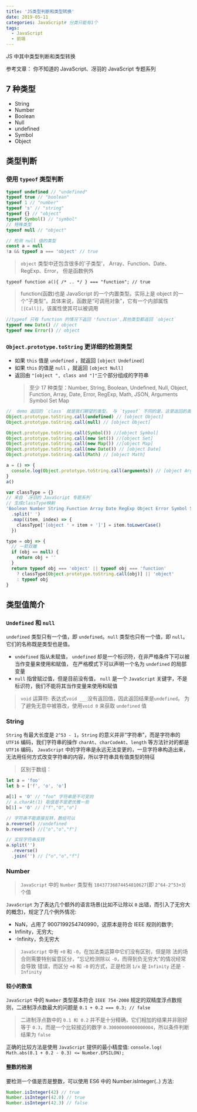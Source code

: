 ```yaml
---
title: 'JS类型判断和类型转换'
date: 2019-05-11
categories: JavaScript# 分类只能有1个
tags:
  - JavaScript
  - 前端
---
```


JS 中其中类型判断和类型转换

参考文章： 你不知道的 JavaScript、冴羽的 JavaScript 专题系列

<!-- more -->

## 7 种类型

- String
- Number
- Boolean
- Null
- undefined
- Symbol
- Object

## 类型判断

### 使用 `typeof` 类型判断

```js
typeof undefined // "undefined"
typeof true // "boolean"
typeof 1 // "number"
typeof 's' // "string"
typeof {} // "object"
typeof Symbol() // "symbol"
// 特殊类型
typeof null // "object"

// 检测 null 值的类型
const a = null
!a && typeof a === 'object' // true
```

> `object` 类型中还包含很多的'子类型'， Array、Function、Date、RegExp、Error， 但是函数例外

`typeof function a(){ /* .. */ } === "function"; // true`

> function(函数)也是 JavaScript 的一个内置类型。实际上是 object 的一个“子类型”。具体来说，函数是“可调用对象”，它有一个内部属性 `[[Call]]`，该属性使其可以被调用

```js
//typeof 只有 function 的情况下返回 'function',其他类型都返回 `object`
typeof new Date() // object
typeof new Error() // object
```

### `Object.prototype.toString` 更详细的检测类型

- 如果 `this` 值是 `undefined` ，就返回 `[object Undefined]`
- 如果 `this` 的值是 `null` ，就返回 `[object Null]`
- 返回由 `"[object ", class and "]"`三个部分组成的字符串
  > 至少 17 种类型：Number, String, Boolean, Undefined, Null, Object, Function, Array, Date, Error, RegExp, Math, JSON, Arguments Symbol Set Map

```js
//  demo 返回的 `class` 就是我们期望的类型， 与 `typeof` 不同的是，这里返回的类型，首字母都是大写的
Object.prototype.toString.call(undefined) // [object Object]
Object.prototype.toString.call(null) // [object Object]

Object.prototype.toString.call(Symbol()) //[object Symbol]
Object.prototype.toString.call(new Set()) //[object Set]
Object.prototype.toString.call(new Map()) //[object Map]
Object.prototype.toString.call(new Date()) // [object Date]
Object.prototype.toString.call(Math) // [object Math]

a = () => {
  console.log(Object.prototype.toString.call(arguments)) // [object Arguments]
}
a()
```

```js
var classType = {}
// 来自 `冴羽的 JavaScript 专题系列`
// 生成classType映射
'Boolean Number String Function Array Date RegExp Object Error Symbol Set Map'
  .split(' ')
  .map((item, index) => {
    classType['[object ' + item + ']'] = item.toLowerCase()
  })

type = obj => {
  // 一箭双雕
  if (obj == null) {
    return obj + ''
  }
  return typeof obj === 'object' || typeof obj === 'function'
    ? classType[Object.prototype.toString.call(obj)] || 'object'
    : typeof obj
}
```

## 类型值简介

### `Undefined` 和 `null`

`undefined` 类型只有一个值，即 `undefined`。`null` 类型也只有一个值，即 `null`。它们的名称既是类型也是值。

- `undefined` 指从未赋值， `undefined` 却是一个标识符，在非严格条件下可以被当作变量来使用和赋值， 在严格模式下可以声明一个名为 `undefined` 的局部变量
- `null` 指曾赋过值，但是目前没有值， `null` 是一个 `JavaScript` 关键字，不是标识符，我们不能将其当作变量来使用和赋值

> `void` 运算符: 表达式`void ___`没有返回值，因此返回结果是`undefined`。
> 为了避免无意中被篡改，使用`void 0` 来获取 `undefined` 值

### String

`String` 有最大长度是 `2^53 - 1`，`String` 的意义并非“字符串”，而是字符串的 `UTF16` 编码，我们字符串的操作 `charAt`、`charCodeAt`、`length` 等方法针对的都是 `UTF16` 编码， `JavaScript` 中的字符串是永远无法变更的，一旦字符串构造出来，无法用任何方式改变字符串的内容，所以字符串具有值类型的特征

> 区别于数组：

```js
let a = 'foo'
let b = ['f', 'o', 'o']

a[1] = 'O' // "foo" 字符串是不可变的
// a.charAt(1) 取值是不是更优雅一些
b[1] = 'O' // ["f","O","o"]

// 字符串不能直接反转，数组可以
a.reverse() //undefined
b.reverse() //["o","o","f"]

// 实现字符串反转
a.split('')
  .reverse()
  .join('') // ["o","o","f"]
```

### Number

> `JavaScript` 中的 `Number` 类型有 `18437736874454810627`(即 `2^64-2^53+3`) 个值

`JavaScript` 为了表达几个额外的语言场景(比如不让除以 `0` 出错，而引入了无穷大的概念)，规定了几个例外情况:

- NaN，占用了 9007199254740990，这原本是符合 IEEE 规则的数字;
- Infinity，无穷大;
- -Infinity，负无穷大

> `JavaScript` 中有 `+0` 和 `-0`，在加法类运算中它们没有区别，但是除 法的场合则需要特别留意区分，“忘记检测除以 `-0`，而得到负无穷大”的情况经常会导致 错误，而区分 `+0` 和 `-0` 的方式，正是检测 `1/x` 是 `Infinity` 还是 `-Infinity`

#### 较小的数值

`JavaScript` 中的 `Number` 类型基本符合 `IEEE 754-2008` 规定的双精度浮点数规则，二进制浮点数最大的问题是
`0.1 + 0.2 === 0.3; // false`

> 二进制浮点数中的 `0.1 和 0.2` 并不是十分精确，它们相加的结果并非刚好等于 `0.3`，而是一个比较接近的数字 `0.30000000000000004`，所以条件判断结果为 `false`

正确的比较方法是使用 `JavaScript` 提供的最小精度值:
`console.log( Math.abs(0.1 + 0.2 - 0.3) <= Number.EPSILON);`

#### 整数的检测

要检测一个值是否是整数，可以使用 ES6 中的 Number.isInteger(..) 方法:

```js
Number.isInteger(42) // true
Number.isInteger(42.0) // true
Number.isInteger(42.3) // false
```

